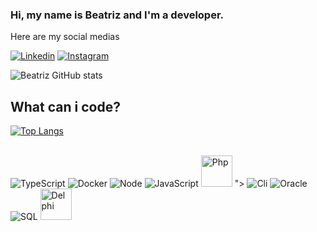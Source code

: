 ### Hi, my name is Beatriz and I'm a developer.
Here are my social medias

[![Linkedin](https://img.shields.io/badge/LinkedIn-0077B5?style=for-the-badge&logo=linkedin&logoColor=white)](https://www.linkedin.com/in/beatrizg-amaral/)
[![Instagram](https://img.shields.io/badge/Instagram-E4405F?style=for-the-badge&logo=instagram&logoColor=white)](https://instagram.com/)





![Beatriz GitHub stats](https://github-readme-stats.vercel.app/api?username=beatriz-g-amaral&show_icons=true&theme=dark)

## What can i code?

[![Top Langs](https://github-readme-stats.vercel.app/api/top-langs/?username=beatriz-g-amaral&hide_progress=true)](https://github.com/anuraghazra/github-readme-stats)
<div style="display: inline_block"><br/>

  <img alignm="center" alt="TypeScript" src="https://badges.aleen42.com/src/typescript.svg" />
  <img alignm="center" alt="Docker" src="https://badges.aleen42.com/src/docker.svg" />
    <img alignm="center" alt="Node" src="https://badges.aleen42.com/src/node.svg" />
    <img alignm="center" alt="JavaScript" src="https://badges.aleen42.com/src/javascript.svg" />
    <img alignm="center" alt="Php" src="<img src="https://cdn.iconscout.com/icon/free/png-256/php-27-226042.png" alt="PHP logo" height="50" width="50">
">
    <img alignm="center" alt="Cli" src="https://badges.aleen42.com/src/cli.svg" />
  <img alignm="center" alt="Oracle" src="![oracle+original-1324760554740539051](https://user-images.githubusercontent.com/104391703/229206752-a29b8f4f-2840-4f4e-a36a-ef2b3765746d.svg)" />
  <img alignm="center" alt="SQL" src="![vscode+icons+type+sql-1324451491579630520](https://user-images.githubusercontent.com/104391703/229206831-74ce32f1-12e0-41df-8044-27539f83a17c.svg)" />
  <img alignm="center" alt="Delphi" src="https://icons-for-free.com/iconfiles/svg/0/vscode+icons+type+delphi-1324451275367722730.svg" height="50" width="50"/>
 </div><br/>
 
